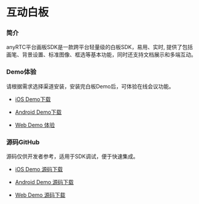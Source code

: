 # 互动白板

### 简介

anyRTC平台画板SDK是一款跨平台轻量级的白板SDK，易用、实时, 提供了包括画笔、背景设置、标准图像、框选等基本功能，同时还支持文档展示和多端互动。

### Demo体验

请根据需求选择渠道安装，安装完白板Demo后，可体验在线会议功能。

- [iOS Demo下载](https://www.pgyer.com/t1Dy)

- [Android Demo下载](https://www.pgyer.com/yhUN)

- [Web Demo 体验](https://demos.anyrtc.io/ar-whiteboard)

### 源码GitHub

源码仅供开发者参考，适用于SDK调试，便于快速集成。

- [iOS Demo 源码下载](https://github.com/anyRTC/anyRTC-Whiteboard-iOS)

- [Android Demo 源码下载](https://github.com/anyRTC/anyRTC-Whiteboard-Android)

- [Web Demo 源码下载](https://github.com/anyRTC/anyRTC-Whiteboard-Web)
